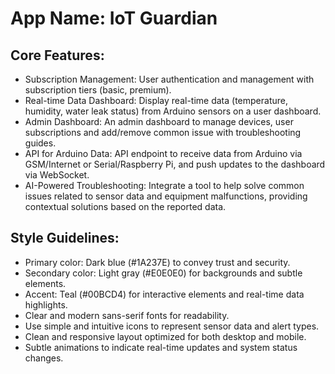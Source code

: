 # **App Name**: IoT Guardian

## Core Features:

- Subscription Management: User authentication and management with subscription tiers (basic, premium).
- Real-time Data Dashboard: Display real-time data (temperature, humidity, water leak status) from Arduino sensors on a user dashboard.
- Admin Dashboard: An admin dashboard to manage devices, user subscriptions and add/remove common issue with troubleshooting guides.
- API for Arduino Data: API endpoint to receive data from Arduino via GSM/Internet or Serial/Raspberry Pi, and push updates to the dashboard via WebSocket.
- AI-Powered Troubleshooting: Integrate a tool to help solve common issues related to sensor data and equipment malfunctions, providing contextual solutions based on the reported data.

## Style Guidelines:

- Primary color: Dark blue (#1A237E) to convey trust and security.
- Secondary color: Light gray (#E0E0E0) for backgrounds and subtle elements.
- Accent: Teal (#00BCD4) for interactive elements and real-time data highlights.
- Clear and modern sans-serif fonts for readability.
- Use simple and intuitive icons to represent sensor data and alert types.
- Clean and responsive layout optimized for both desktop and mobile.
- Subtle animations to indicate real-time updates and system status changes.